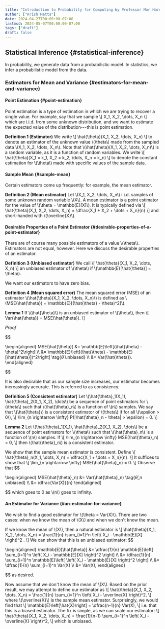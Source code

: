 ```yaml
---
title: "Introduction to Probability for Computing by Professor Mor Harchol-Balter"
author: ["Krish Matta"]
date: 2024-04-27T00:00:00-07:00
lastmod: 2024-05-07T00:00:00-07:00
tags: ["draft"]
draft: false
---
```


## Statistical Inference {#statistical-inference}

In probability, we generate data from a probabilistic model. In statistics, we infer a probabilistic model from the data.


### Estimators for Mean and Variance {#estimators-for-mean-and-variance}


#### Point Estimation {#point-estimation}

Point estimation is a type of estimation in which we are trying to recover a single value. For example, say that we sample
\\[
X\_1, X\_2, \dots, X\_n
\\]
which are i.i.d. from some unknown distribution, and we want to estimate the expected value of the distribution---this is point estimation.

****Definition 1 (Estimator)**** We write
\\[
\hat{\theta}(X\_1, X\_2, \dots, X\_n)
\\]
to denote an estimator of the unknown value \\(\theta\\) made from the sampled data \\(X\_1, X\_2, \dots, X\_n\\). Note that \\(\hat{\theta}(X\_1, X\_2, \dots, X\_n)\\) is a random variable, as it is a function of random variables. We write
\\[
\hat{\theta}(X\_1 = k\_1, X\_2 = k\_2, \dots, X\_n = k\_n)
\\]
to denote the constant estimation for \\(\theta\\) made with specific values of the sample data.


#### Sample Mean {#sample-mean}

Certain estimators come up frequently: for example, the mean estimator.

****Definition 2 (Mean estimator)**** Let \\(X\_1, X\_2, \dots, X\_n\\) i.i.d. samples of some unknown random variable \\(X\\). A mean estimator is a point estimator for the value of \\(\theta = \mathbb{E}[X]\\). It is typically defined via
\\[
\hat{\theta}(X\_1, X\_2, \dots, X\_n) = \dfrac{X\_1 + X\_2 + \dots + X\_n}{n}
\\]
and short-handed with \\(\overline{X}\\).


#### Desirable Properties of a Point Estimator {#desirable-properties-of-a-point-estimator}

There are of course many possible estimators of a value \\(\theta\\). Estimators are not equal, however. Here we discuss the desirable properties of an estimator.

****Definition 3 (Unbiased estimator)**** We call
\\[
\hat{\theta}(X\_1, X\_2, \dots, X\_n)
\\]
an unbiased estimator of \\(\theta\\) if \\(\mathbb{E}[\hat{\theta}] = \theta\\).

We want our estimators to have zero bias.

****Definition 4 (Mean squared error)**** The mean squared error (MSE) of an estimator \\(\hat{\theta}(X\_1, X\_2, \dots, X\_n)\\) is defined as \\(MSE(\hat{\theta}) = \mathbb{E}[(\hat{\theta} - \theta)^2]\\).

****Lemma 1**** If \\(\hat{\theta}\\) is an unbiased estimator of \\(\theta\\), then
\\[
Var(\hat{\theta}) = MSE(\hat{\theta}).
\\]

_Proof_

$$

\begin{aligned}
MSE(\hat{\theta}) &= \mathbb{E}\left[(\hat{\theta} - \theta)^2\right] \\\\
&= \mathbb{E}\left[(\hat{\theta} - \mathbb{E}[\hat{\theta}])^2\right] \tag{$\hat{\theta}$ unbiased} \\\\
&= Var(\hat{\theta}).
\end{aligned}

$$

It is also desirable that as our sample size increases, our estimator becomes increasingly accurate. This is referred to as consistency.

****Definition 5 (Consistent estimator)**** Let \\(\hat{\theta}\_1(X\_1), \hat{\theta}\_2(X\_1, X\_2), \dots\\) be a sequence of point estimators for \\(\theta\\) such that \\(\hat{\theta}\_n\\) is a function of \\(n\\) samples. We say that \\(\hat{\theta}\\) is a consistent estimator of \\(\theta\\) if for all \\(\epsilon > 0\\),
\\[
\lim\_{n \rightarrow \infty} P(|\hat{\theta}\_n - \theta| > \epsilon) = 0.
\\]

****Lemma 2**** Let \\(\hat{\theta}\_1(X\_1), \hat{\theta}\_2(X\_1, X\_2), \dots\\) be a sequence of point estimators for \\(\theta\\) such that \\(\hat{\theta}\_n\\) is a function of \\(n\\) samples. If
\\[
\lim\_{n \rightarrow \infty} MSE(\hat{\theta}\_n) = 0,
\\]
then \\(\hat{\theta}\_n\\) is a consistent estimator.

We show that the sample mean estimator is consistent. Define
\\[
\hat{\theta}\_n(X\_1, \dots, X\_n) = \dfrac{X\_1 + \dots + X\_n}{n}.
\\]
It suffices to show that
\\[
\lim\_{n \rightarrow \infty} MSE(\hat{\theta}\_n) = 0.
\\]
Observe that
$$

\begin{aligned}
MSE(\hat{\theta}\_n) &= Var(\hat{\theta}\_n) \tag{$\hat{\theta}\_n$ unbiased} \\\\
&= \dfrac{Var(X)}{n}
\end{aligned}

$$
which goes to 0 as \\(n\\) goes to infinity.


#### An Estimator for Variance {#an-estimator-for-variance}

We wish to find a good estimator for \\(\theta = Var(X)\\). There are two cases: when we know the mean of \\(X\\) and when we don't know the mean.

If we know the mean of \\(X\\), then a natural estimator is
\\[
\hat{\theta}(X\_1, X\_2, \dots, X\_n) = \frac{1}{n} \sum\_{i=1}^n \left( X\_i - \mathbb{E}[X] \right)^2 .
\\]
We can show that this is an unbiased estimator:
$$

\begin{aligned}
\mathbb{E}[\hat{\theta}] &= \dfrac{1}{n} \mathbb{E}\left[ \sum\_{i=1}^n \left( X\_i - \mathbb{E}[X] \right)^2 \right] \\\\
&= \dfrac{1}{n} \sum\_{i=1}^n \mathbb{E}\left[ \left( X\_i - \mathbb{E}[X] \right)^2 \right] \\\\
&= \dfrac{1}{n} \sum\_{i=1}^n Var(X) \\\\
&= Var(X),
\end{aligned}

$$
as desired.

Now assume that we don't know the mean of \\(X\\). Based on the prior result, we may attempt to define our estimator as
\\[
\hat{\theta}(X\_1, X\_2, \dots, X\_n) = \frac{1}{n} \sum\_{i=1}^n \left( X\_i - \overline{X} \right)^2,
\\]
where \\(\overline{X}\\) is the sample mean estimator. Surprisingly, we would find that
\\[
\mathbb{E}\left[\hat{X}\right] = \dfrac{n-1}{n} Var(X),
\\]
i.e. that this is a biased estimator. The fix is simple, as we can scale our estimator:
\\[
\hat{\theta}(X\_1, X\_2, \dots, X\_n) = \frac{1}{n-1} \sum\_{i=1}^n \left( X\_i - \overline{X} \right)^2,
\\]
which is unbiased.
